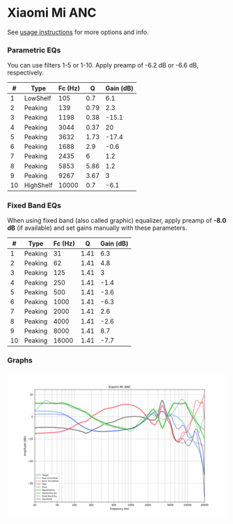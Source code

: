 # Xiaomi Mi ANC
See [usage instructions](https://github.com/jaakkopasanen/AutoEq#usage) for more options and info.

### Parametric EQs
You can use filters 1-5 or 1-10. Apply preamp of -6.2 dB or -6.6 dB, respectively.

|   # | Type      |   Fc (Hz) |    Q |   Gain (dB) |
|-----|-----------|-----------|------|-------------|
|   1 | LowShelf  |       105 | 0.7  |         6.1 |
|   2 | Peaking   |       139 | 0.79 |         2.3 |
|   3 | Peaking   |      1198 | 0.38 |       -15.1 |
|   4 | Peaking   |      3044 | 0.37 |        20   |
|   5 | Peaking   |      3632 | 1.73 |       -17.4 |
|   6 | Peaking   |      1688 | 2.9  |        -0.6 |
|   7 | Peaking   |      2435 | 6    |         1.2 |
|   8 | Peaking   |      5853 | 5.86 |         1.2 |
|   9 | Peaking   |      9267 | 3.67 |         3   |
|  10 | HighShelf |     10000 | 0.7  |        -6.1 |

### Fixed Band EQs
When using fixed band (also called graphic) equalizer, apply preamp of **-8.0 dB** (if available) and set gains manually with these parameters.

|   # | Type    |   Fc (Hz) |    Q |   Gain (dB) |
|-----|---------|-----------|------|-------------|
|   1 | Peaking |        31 | 1.41 |         6.3 |
|   2 | Peaking |        62 | 1.41 |         4.8 |
|   3 | Peaking |       125 | 1.41 |         3   |
|   4 | Peaking |       250 | 1.41 |        -1.4 |
|   5 | Peaking |       500 | 1.41 |        -3.6 |
|   6 | Peaking |      1000 | 1.41 |        -6.3 |
|   7 | Peaking |      2000 | 1.41 |         2.6 |
|   8 | Peaking |      4000 | 1.41 |        -2.6 |
|   9 | Peaking |      8000 | 1.41 |         8.7 |
|  10 | Peaking |     16000 | 1.41 |        -7.7 |

### Graphs
![](./Xiaomi%20Mi%20ANC.png)
